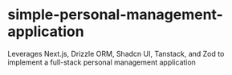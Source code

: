 # simple-personal-management-application
Leverages Next.js, Drizzle ORM, Shadcn UI, Tanstack, and Zod to implement a full-stack personal management application
